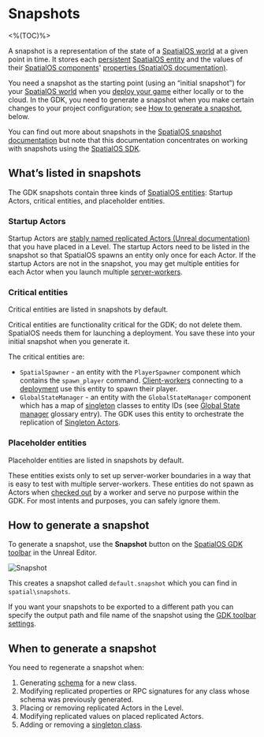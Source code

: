 # Snapshots

<%(TOC)%>

A snapshot is a representation of the state of a [SpatialOS world]({{urlRoot}}/content/glossary#spatialos-world) at a given point in time. It stores each [persistent]({{urlRoot}}/content/glossary##persistence) [SpatialOS entity]({{urlRoot}}/content/glossary##spatialos-entity) and the values of their [SpatialOS components]({{urlRoot}}/content/glossary#spatialos-component)' [properties (SpatialOS documentation)](https://docs.improbable.io/reference/latest/shared/glossary#property).

You need a snapshot as the starting point (using an “initial snapshot”) for your [SpatialOS world]({{urlRoot}}/content/glossary##spatialos-world) when you [deploy your game]({{urlRoot}}/content/glossary##deployment) either locally or to the cloud. In the GDK, you need to generate a snapshot when you make certain changes to your project configuration; see [How to generate a snapshot](#how-to-generate-a-snapshot), below.

You can find out more about snapshots in the [SpatialOS snapshot documentation](https://docs.improbable.io/reference/latest/shared/operate/snapshot) but note that this documentation concentrates on working with snapshots using the [SpatialOS SDK]({{urlRoot}}/content/glossary#spatialos-sdk).


## What’s listed in snapshots

The GDK snapshots contain three kinds of [SpatialOS entities]({{urlRoot}}/content/glossary#spatialos-entity): 
Startup Actors, critical entities, and placeholder entities.

### Startup Actors

Startup Actors are [stably named replicated Actors (Unreal documentation)](https://docs.unrealengine.com/en-US/Gameplay/Networking/Actors/Properties/ObjectReferences) that you have placed in a Level. The startup Actors need to be listed in the snapshot so that SpatialOS spawns an entity only once for each Actor. If the startup Actors are not in the snapshot, you may get multiple entities for each Actor when you launch multiple [server-workers]({{urlRoot}}/content/glossary#workers). 

### Critical entities

Critical entities are listed in snapshots by default.

Critical entities are functionality critical for the GDK; do not delete them. SpatialOS needs them for launching a deployment. You save these into your initial snapshot when you generate it. 

The critical entities are:

* `SpatialSpawner` - an entity with the `PlayerSpawner` component which contains the `spawn_player` command. [Client-workers]({{urlRoot}}/content/glossary#workers) connecting to a [deployment]({{urlRoot}}/content/glossary#deployment) use this entity to spawn their player.
* `GlobalStateManager` - an entity with the `GlobalStateManager` component which has a map of [singleton]({{urlRoot}}/content/singleton-actors.md) classes to entity IDs (see [Global State manager]({{urlRoot}}/content/glossary#global-state-manager) glossary entry). The GDK uses this entity to orchestrate the replication of [Singleton Actors]({{urlRoot}}/content/singleton-actors.md).

### Placeholder entities
Placeholder entities are listed in snapshots by default.

These entities exists only to set up server-worker boundaries in a way that is easy to test with multiple server-workers. These entities do not spawn as Actors when [checked out]({{urlRoot}}/content/glossary#check-out) by a worker and serve no purpose within the GDK. For most intents and purposes, you can safely ignore them.

## How to generate a snapshot

To generate a snapshot, use the **Snapshot** button on the [SpatialOS GDK toolbar]({{urlRoot}}/content/toolbars.md) in the Unreal Editor.

 ![Snapshot]({{assetRoot}}assets/screen-grabs/snapshot.png)

This creates a snapshot called `default.snapshot` which you can find in `spatial\snapshots`.

If you want your snapshots to be exported to a different path you can specify the output path and file name of the snapshot using the [GDK toolbar settings]({{urlRoot}}/content/toolbars.md).

## When to generate a snapshot
You need to regenerate a snapshot when:
1. Generating [schema]({{urlRoot}}/content/glossary#schema) for a new class.
1. Modifying replicated properties or RPC signatures for any class whose schema was previously generated.
1. Placing or removing replicated Actors in the Level.
1. Modifying replicated values on placed replicated Actors.
1. Adding or removing a [singleton class]({{urlRoot}}/content/singleton-actors).

